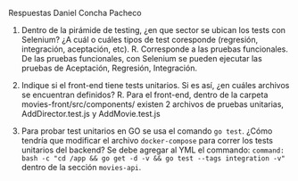 Respuestas Daniel Concha Pacheco

1. Dentro de la pirámide de testing, ¿en que sector se ubican los tests con Selenium? ¿A cuál o cuáles tipos de test coresponde (regresión, integración, aceptación, etc).
R. Corresponde a las pruebas funcionales. De las pruebas funcionales, con Selenium se pueden ejecutar las pruebas de Aceptación, Regresión, Integración.

2. Indique si el front-end tiene tests unitarios. Si es así, ¿en cuáles archivos se encuentran definidos?
R. Para el front-end, dentro de la carpeta movies-front/src/components/ existen 2 archivos de pruebas unitarias, AddDirector.test.js y AddMovie.test.js

3. Para probar test unitarios en GO se usa el comando `go test`. ¿Cómo tendría que modificar el archivo `docker-compose` para correr los tests unitarios del backend?
Se debe agregar al YML el commando: `command: bash -c "cd /app && go get -d -v && go test --tags integration -v"` dentro de la sección `movies-api`.
